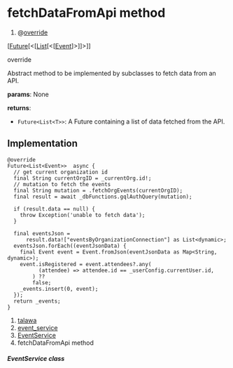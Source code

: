 
<div>

# fetchDataFromApi method

</div>


<div>

1.  @[override](https://api.flutter.dev/flutter/dart-core/override-constant.html)

</div>

[[Future](https://api.flutter.dev/flutter/dart-core/Future-class.html)[\<[[List](https://api.flutter.dev/flutter/dart-core/List-class.html)[\<[[Event](../../models_events_event_model/Event-class.md)]\>]]\>]]



override




Abstract method to be implemented by subclasses to fetch data from an
API.

**params**: None

**returns**:

-   `Future<List<T>>`: A Future containing a list of data fetched from
    the API.



## Implementation

``` language-dart
@override
Future<List<Event>>  async {
  // get current organization id
  final String currentOrgID = _currentOrg.id!;
  // mutation to fetch the events
  final String mutation = .fetchOrgEvents(currentOrgID);
  final result = await _dbFunctions.gqlAuthQuery(mutation);

  if (result.data == null) {
    throw Exception('unable to fetch data');
  }

  final eventsJson =
      result.data!["eventsByOrganizationConnection"] as List<dynamic>;
  eventsJson.forEach((eventJsonData) {
    final Event event = Event.fromJson(eventJsonData as Map<String, dynamic>);
    event.isRegistered = event.attendees?.any(
          (attendee) => attendee.id == _userConfig.currentUser.id,
        ) ??
        false;
    _events.insert(0, event);
  });
  return _events;
}
```







1.  [talawa](../../index.md)
2.  [event_service](../../services_event_service/)
3.  [EventService](../../services_event_service/EventService-class.md)
4.  fetchDataFromApi method

##### EventService class







